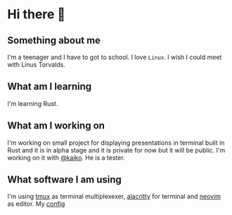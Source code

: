 # Hi there 👋

<!--
**HumanEntity/HumanEntity** is a ✨ _special_ ✨ repository because its `README.md` (this file) appears on your GitHub profile.

Here are some ideas to get you started:

- 🔭 I’m currently working on ...
- 🌱 I’m currently learning ...
- 👯 I’m looking to collaborate on ...
- 🤔 I’m looking for help with ...
- 💬 Ask me about ...
- 📫 How to reach me: ...
- 😄 Pronouns: ...
- ⚡ Fun fact: ...
-->

## Something about me
I'm a teenager and I have to got to school.
I love `Linux`.
I wish I could meet with Linus Torvalds.

## What am I learning
I'm learning Rust.

## What am I working on
I'm working on small project for displaying presentations in terminal built in Rust and it is in alpha stage and it is private for now but it will be public.
I'm working on it with [@kajko](https://github.com/kajko). He is a tester.

## What software I am using
I'm using [tmux](https://github.com/tmux/tmux) as terminal multiplexexer, [alacritty](https://github.com/alacritty/alacritty) for terminal and [neovim](https://github.com/neovim/neovim) as editor.
My [config](https://github.com/HumanEntity/dotfiles)
